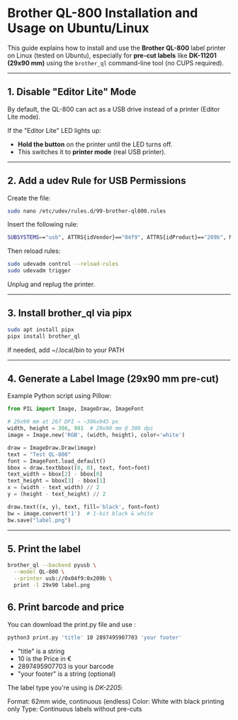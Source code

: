 # Brother QL-800 Installation and Usage on Ubuntu/Linux

This guide explains how to install and use the **Brother QL-800** label printer on Linux (tested on Ubuntu), especially for **pre-cut labels** like **DK-11201 (29x90 mm)** using the `brother_ql` command-line tool (no CUPS required).

---

## 1. Disable "Editor Lite" Mode

By default, the QL-800 can act as a USB drive instead of a printer (Editor Lite mode).

If the "Editor Lite" LED lights up:
   - **Hold the button** on the printer until the LED turns off.
   - This switches it to **printer mode** (real USB printer).

---

## 2. Add a udev Rule for USB Permissions

Create the file:

```bash
sudo nano /etc/udev/rules.d/99-brother-ql800.rules
```

Insert the following rule:

```bash
SUBSYSTEMS=="usb", ATTRS{idVendor}=="04f9", ATTRS{idProduct}=="209b", MODE="0666", GROUP="lp"
````

Then reload rules:

```bash
sudo udevadm control --reload-rules
sudo udevadm trigger
```

Unplug and replug the printer.

---

## 3. Install brother_ql via pipx

```bash
sudo apt install pipx
pipx install brother_ql
```
If needed, add ~/.local/bin to your PATH

---

## 4. Generate a Label Image (29x90 mm pre-cut)
Example Python script using Pillow:


```py
from PIL import Image, ImageDraw, ImageFont

# 29x90 mm at 267 DPI → ~306x945 px
width, height = 306, 991  # 29x90 mm @ 300 dpi
image = Image.new('RGB', (width, height), color='white')

draw = ImageDraw.Draw(image)
text = "Test QL-800"
font = ImageFont.load_default()
bbox = draw.textbbox((0, 0), text, font=font)
text_width = bbox[2] - bbox[0]
text_height = bbox[3] - bbox[1]
x = (width - text_width) // 2
y = (height - text_height) // 2

draw.text((x, y), text, fill='black', font=font)
bw = image.convert('1')  # 1-bit black & white
bw.save("label.png")
```

---

## 5. Print the label
```bash
brother_ql --backend pyusb \
  --model QL-800 \
  --printer usb://0x04f9:0x209b \
  print -l 29x90 label.png
```

## 6. Print barcode and price

You can download the print.py file and use : 
```bash
python3 print.py 'title' 10 2897495907703 'your footer'
```
- "title" is a string
- 10 is the Price in €
- 2897495907703 is your barcode
- "your footer" is a string (optional)

The label type you're using is *DK-2205*:

Format: 62mm wide, continuous (endless)
Color: White with black printing only
Type: Continuous labels without pre-cuts
